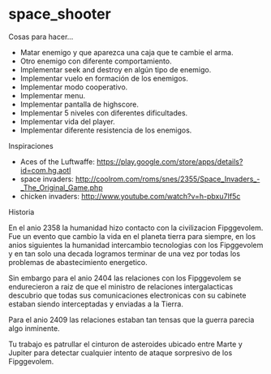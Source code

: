 space_shooter
=============

Cosas para hacer...

* Matar enemigo y que aparezca una caja que te cambie el arma.
* Otro enemigo con diferente comportamiento.
* Implementar seek and destroy en algún tipo de enemigo.
* Implementar vuelo en formación de los enemigos.
* Implementar modo cooperativo.
* Implementar menu.
* Implementar pantalla de highscore.
* Implementar 5 niveles con diferentes dificultades.
* Implementar vida del player.
* Implementar diferente resistencia de los enemigos.

Inspiraciones
* Aces of the Luftwaffe: https://play.google.com/store/apps/details?id=com.hg.aotl
* space invaders: http://coolrom.com/roms/snes/2355/Space_Invaders_-_The_Original_Game.php
* chicken invaders: http://www.youtube.com/watch?v=h-pbxu7If5c

Historia

En el anio 2358 la humanidad hizo contacto con la civilizacion Fipggevolem. Fue un evento que cambio la vida en el planeta tierra para siempre, en los anios siguientes la humanidad intercambio tecnologias con los Fipggevolem y en tan solo una decada logramos terminar de una vez por todas los problemas de abastecimiento energetico.

Sin embargo para el anio 2404 las relaciones con los Fipggevolem se endurecieron a raiz de que el ministro de relaciones intergalacticas descubrio que todas sus comunicaciones electronicas con su cabinete estaban siendo interceptadas y enviadas a la Tierra.

Para el anio 2409 las relaciones estaban tan tensas que la guerra parecia algo inminente.

Tu trabajo es patrullar el cinturon de asteroides ubicado entre Marte y Jupiter para detectar cualquier intento de ataque sorpresivo de los Fipggevolem. 
